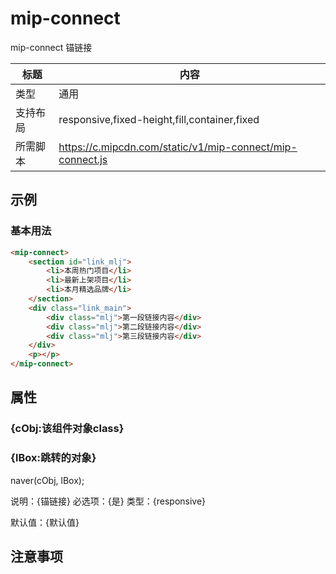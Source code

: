 # mip-connect

mip-connect 锚链接

标题|内容
----|----
类型|通用
支持布局|responsive,fixed-height,fill,container,fixed
所需脚本|https://c.mipcdn.com/static/v1/mip-connect/mip-connect.js

## 示例

### 基本用法
```html
<mip-connect>
	<section id="link_mlj">
		<li>本周热门项目</li>
		<li>最新上架项目</li>
		<li>本月精选品牌</li>
	</section>
	<div class="link_main">
		<div class="mlj">第一段链接内容</div>
		<div class="mlj">第二段链接内容</div>
		<div class="mlj">第三段链接内容</div>
	</div>
	<p></p>
</mip-connect>

```

## 属性

### {cObj:该组件对象class}
### {lBox:跳转的对象}

naver(cObj, lBox);

说明：{锚链接}
必选项：{是}
类型：{responsive}

默认值：{默认值}

## 注意事项

